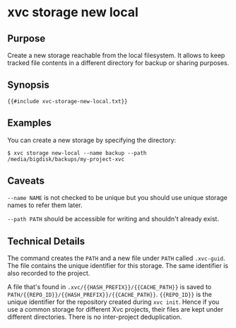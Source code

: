 # xvc storage new local

## Purpose

Create a new storage reachable from the local filesystem. 
It allows to keep tracked file contents in a different directory for backup or sharing purposes. 

## Synopsis 

```text
{{#include xvc-storage-new-local.txt}}
```

## Examples

You can create a new storage by specifying the directory:

```shell
$ xvc storage new-local --name backup --path /media/bigdisk/backups/my-project-xvc
```

## Caveats

`--name NAME` is not checked to be unique but you should use unique storage names to refer them later. 

`--path PATH`  should be accessible for writing and shouldn't already exist.


## Technical Details

The command creates the `PATH` and a new file under `PATH` called `.xvc-guid`. 
The file contains the unique identifier for this storage. 
The same identifier is also recorded to the project. 

A file that's found in `.xvc/{{HASH_PREFIX}}/{{CACHE_PATH}}` is saved to `PATH/{{REPO_ID}}/{{HASH_PREFIX}}/{{CACHE_PATH}}`. 
`{{REPO_ID}}` is the unique identifier for the repository created during `xvc init`. 
Hence if you use a common storage for different Xvc projects, their files are kept under different directories. 
There is no inter-project deduplication.
